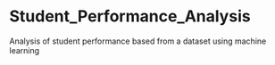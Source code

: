# Student_Performance_Analysis
Analysis of student performance based from a dataset using machine learning
